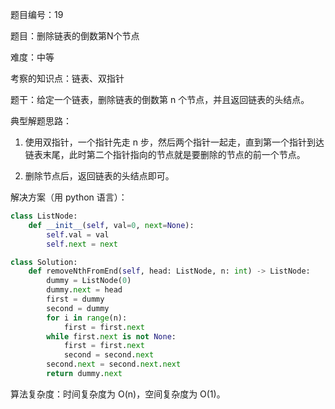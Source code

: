题目编号：19

题目：删除链表的倒数第N个节点

难度：中等

考察的知识点：链表、双指针

题干：给定一个链表，删除链表的倒数第 n 个节点，并且返回链表的头结点。

典型解题思路：

1. 使用双指针，一个指针先走 n 步，然后两个指针一起走，直到第一个指针到达链表末尾，此时第二个指针指向的节点就是要删除的节点的前一个节点。

2. 删除节点后，返回链表的头结点即可。

解决方案（用 python 语言）：

```python
class ListNode:
    def __init__(self, val=0, next=None):
        self.val = val
        self.next = next

class Solution:
    def removeNthFromEnd(self, head: ListNode, n: int) -> ListNode:
        dummy = ListNode(0)
        dummy.next = head
        first = dummy
        second = dummy
        for i in range(n):
            first = first.next
        while first.next is not None:
            first = first.next
            second = second.next
        second.next = second.next.next
        return dummy.next
```

算法复杂度：时间复杂度为 O(n)，空间复杂度为 O(1)。